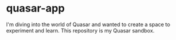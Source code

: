 # quasar-app
I'm diving into the world of Quasar and wanted to create a space to experiment and learn. This repository is my Quasar sandbox.
